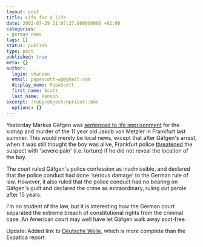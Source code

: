 ```yaml
---
layout: post
title: Life for a life
date: 2003-07-29 21:07:27.000000000 +02:00
categories:
- german news
tags: []
status: publish
type: post
published: true
meta: {}
author:
  login: shanson
  email: papascott-wp@gmail.com
  display_name: PapaScott
  first_name: Scott
  last_name: Hanson
excerpt: !ruby/object:Hpricot::Doc
  options: {}
---
```

<p>Yesterday Markus Gäfgen was <a href="http://www.expatica.com/germanymain.asp?pad=190,205,&amp;item_id=33079">sentenced to life imprisonment</a> for the kidnap and murder of the 11 year old Jakob von Metzler in Frankfurt last summer. This would merely be local news, except that after Gäfgen's arrest, when it was still thought the boy was alive, Frankfurt police <a title="Deutsche Welle: Germany" href="http://www.dw-world.de/english/0,3367,1432_A_936126_1_A,00.html">threatened</a> the suspect with 'severe pain' (i.e. torture) if he did not reveal the location of the boy.</p>
<p>The court ruled Gäfgen's police confession as inadmissible, and declared that the police conduct had done 'serious damage' to the German rule of law. However, it also ruled that the police conduct had no bearing on Gäfgen's guilt and declared the crime as extraordinary, ruling out parole after 15 years. </p>
<p>I'm no student of the law, but it is interesting how the German court separated the extreme breach of constitutional rights from the criminal case. An American court may well have let Gäfgen walk away scot-free.</p>
<p>Update: Added link to <a title="Deutsche Welle: Killer Convicted, Police Under Fire for Torture" href="http://www.dw-world.de/english/0,3367,1432_A_936126_1_A,00.html">Deutsche Welle</a>, which is more complete than the Expatica report.</p>
